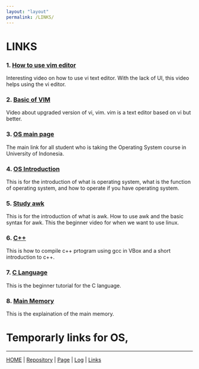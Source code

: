 ```yaml
---
layout: "layout"
permalink: /LINKS/
---
```


# LINKS

### 1. [How to use vim editor](https://www.youtube.com/watch?v=pU2k776i2Zw)<br>
Interesting video on how to use vi text editor. With the lack of UI, this video helps using the vi editor.

### 2. [Basic of VIM](https://www.youtube.com/watch?v=ggSyF1SVFr4)<br>
Video about upgraded version of vi, vim. vim is a text editor based on vi but better.

### 3. [OS main page](https://os.vlsm.org/)<br>
The main link for all student who is taking the Operating System course in University of Indonesia.

### 4. [OS Introduction](https://www.youtube.com/watch?v=fkGCLIQx1MI)<br>
This is for the introduction of what is operating system, what is the function of operating system, and how to operate if you have operating system.

### 5. [Study awk](https://www.youtube.com/watch?v=9YOZmI-zWok)<br>
This is for the introduction of what is awk. How to use awk and the basic syntax for awk. This the beginner video for when we want to use linux.

### 6. [C++](https://www.tutorialspoint.com/compiling-a-cplusplus-program-with-gcc)<br>
This is how to compile c++ prtogram using gcc in VBox and a short introduction to c++.

### 7. [C Language](https://www.youtube.com/watch?v=KJgsSFOSQv0)
This is the beginner tutorial for the C language.

### 8. [Main Memory](https://www.youtube.com/watch?v=Jy_teuaj7Ic)
This is the explaination of the main memory.

# Temporarly links for OS,

---

[HOME](.) | [Repository](https://github.com/ezekielnicholas/os212) | [Page](https://ezekielnicholas.github.io/os212/) | [Log](https://github.com/ezekielnicholas/os212/blob/master/TXT/mylog.txt) | [Links](LINKS/)
